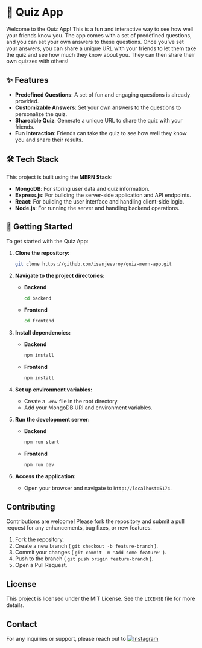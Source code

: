 # 🎉 Quiz App

Welcome to the Quiz App! This is a fun and interactive way to see how well your friends know you. The app comes with a set of predefined questions, and you can set your own answers to these questions. Once you've set your answers, you can share a unique URL with your friends to let them take the quiz and see how much they know about you. They can then share their own quizzes with others!

## ✨ Features

- **Predefined Questions**: A set of fun and engaging questions is already provided.
- **Customizable Answers**: Set your own answers to the questions to personalize the quiz.
- **Shareable Quiz**: Generate a unique URL to share the quiz with your friends.
- **Fun Interaction**: Friends can take the quiz to see how well they know you and share their results.

## 🛠 Tech Stack

This project is built using the **MERN Stack**:

- **MongoDB**: For storing user data and quiz information.
- **Express.js**: For building the server-side application and API endpoints.
- **React**: For building the user interface and handling client-side logic.
- **Node.js**: For running the server and handling backend operations.

## 🚀 Getting Started

To get started with the Quiz App:

1. **Clone the repository:**
   ```bash
   git clone https://github.com/isanjeevroy/quiz-mern-app.git

2. **Navigate to the project directories:**
   - **Backend**
     ```bash
     cd backend
     ```
   - **Frontend**
     ```bash
     cd frontend
     ```

4. **Install dependencies:**
   - **Backend**
     ```bash
     npm install
     ```
   - **Frontend**
     ```bash
     npm install
     ```
5. **Set up environment variables:**
   - Create a `.env` file in the root directory.
   - Add your MongoDB URI and environment variables.

6. **Run the development server:**
   - **Backend**
     ```bash
     npm run start
     ```
   - **Frontend**
     ```bash
     npm run dev
     ```
7. **Access the application:**
   - Open your browser and navigate to `http://localhost:5174`.

## Contributing

Contributions are welcome! Please fork the repository and submit a pull request for any enhancements, bug fixes, or new features.
1. Fork the repository.
2. Create a new branch ( `git checkout -b feature-branch` ).
3. Commit your changes ( `git commit -m 'Add some feature'` ).
4. Push to the branch ( `git push origin feature-branch` ).
5. Open a Pull Request.

## License

This project is licensed under the MIT License. See the `LICENSE` file for more details.

## Contact

For any inquiries or support, please reach out to [![Instagram](https://img.shields.io/badge/Instagram-%40isanjeevroy-E4405F?style=for-the-badge&logo=instagram&logoColor=white)](https://www.instagram.com/isanjeevroy/)
